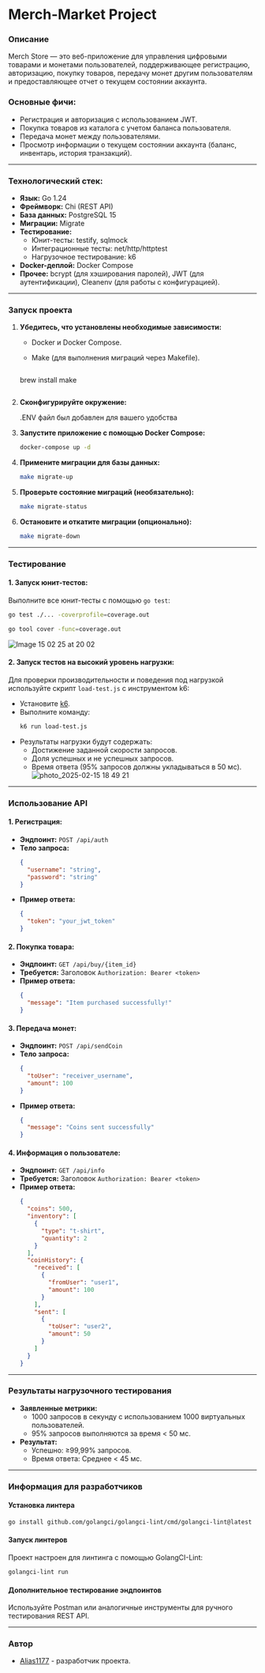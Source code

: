 # Merch-Market Project

### Описание
Merch Store — это веб-приложение для управления цифровыми товарами и монетами пользователей, поддерживающее регистрацию, авторизацию, покупку товаров, передачу монет другим пользователям и предоставляющее отчет о текущем состоянии аккаунта.

### Основные фичи:
- Регистрация и авторизация с использованием JWT.
- Покупка товаров из каталога с учетом баланса пользователя.
- Передача монет между пользователями.
- Просмотр информации о текущем состоянии аккаунта (баланс, инвентарь, история транзакций).

---

### Технологический стек:
- **Язык:** Go 1.24
- **Фреймворк:** Chi (REST API)
- **База данных:** PostgreSQL 15
- **Миграции:** Migrate
- **Тестирование:**
   - Юнит-тесты: testify, sqlmock
   - Интеграционные тесты: net/http/httptest
   - Нагрузочное тестирование: k6
- **Docker-деплой:** Docker Compose
- **Прочее:** bcrypt (для хэширования паролей), JWT (для аутентификации), Cleanenv (для работы с конфигурацией).

---

### Запуск проекта

1. **Убедитесь, что установлены необходимые зависимости:**
   - Docker и Docker Compose.
   - Make (для выполнения миграций через Makefile).

     ```bash
    brew install make
     ```

2. **Сконфигурируйте окружение:**

     .ENV файл был добавлен для вашего удобства 

3. **Запустите приложение с помощью Docker Compose:**
   ```bash
   docker-compose up -d
   ```

4. **Примените миграции для базы данных:**
   ```bash
   make migrate-up
   ```

5. **Проверьте состояние миграций (необязательно):**
   ```bash
   make migrate-status
   ```

6. **Остановите и откатите миграции (опционально):**
   ```bash
   make migrate-down
   ```

---

### Тестирование

#### 1. **Запуск юнит-тестов:**
Выполните все юнит-тесты с помощью `go test`:
```bash
go test ./... -coverprofile=coverage.out

go tool cover -func=coverage.out
```
![Image 15 02 25 at 20 02](https://github.com/user-attachments/assets/4296bdf5-4562-448b-a37d-cbac01e35bf1)

#### 2. **Запуск тестов на высокий уровень нагрузки:**
Для проверки производительности и поведения под нагрузкой используйте скрипт `load-test.js` с инструментом k6:
- Установите [k6](https://k6.io/).
- Выполните команду:
  ```bash
  k6 run load-test.js
  ```
- Результаты нагрузки будут содержать:
   - Достижение заданной скорости запросов.
   - Доля успешных и не успешных запросов.
   - Время ответа (95% запросов должны укладываться в 50 мс).
![photo_2025-02-15 18 49 21](https://github.com/user-attachments/assets/0781f462-3623-44f6-a316-233ebdb339d1)

---

### Использование API

#### 1. **Регистрация:**
- **Эндпоинт:** `POST /api/auth`
- **Тело запроса:**
  ```json
  {
    "username": "string",
    "password": "string"
  }
  ```
- **Пример ответа:**
  ```json
  {
    "token": "your_jwt_token"
  }
  ```

#### 2. **Покупка товара:**
- **Эндпоинт:** `GET /api/buy/{item_id}`
- **Требуется:** Заголовок `Authorization: Bearer <token>`
- **Пример ответа:**
  ```json
  {
    "message": "Item purchased successfully!"
  }
  ```

#### 3. **Передача монет:**
- **Эндпоинт:** `POST /api/sendCoin`
- **Тело запроса:**
  ```json
  {
    "toUser": "receiver_username",
    "amount": 100
  }
  ```
- **Пример ответа:**
  ```json
  {
    "message": "Coins sent successfully"
  }
  ```

#### 4. **Информация о пользователе:**
- **Эндпоинт:** `GET /api/info`
- **Требуется:** Заголовок `Authorization: Bearer <token>`
- **Пример ответа:**
  ```json
  {
    "coins": 500,
    "inventory": [
      {
        "type": "t-shirt",
        "quantity": 2
      }
    ],
    "coinHistory": {
      "received": [
        {
          "fromUser": "user1",
          "amount": 100
        }
      ],
      "sent": [
        {
          "toUser": "user2",
          "amount": 50
        }
      ]
    }
  }
  ```

---

### Результаты нагрузочного тестирования
- **Заявленные метрики:**
   - 1000 запросов в секунду с использованием 1000 виртуальных пользователей.
   - 95% запросов выполняются за время < 50 мс.
- **Результат:**
   - Успешно: ≥99,99% запросов.
   - Время ответа: Среднее < 45 мс.

---

### Информация для разработчиков

#### Установка линтера

```bash
go install github.com/golangci/golangci-lint/cmd/golangci-lint@latest
```
#### Запуск линтеров
Проект настроен для линтинга с помощью GolangCI-Lint:
```bash
golangci-lint run
```

#### Дополнительное тестирование эндпоинтов
Используйте Postman или аналогичные инструменты для ручного тестирования REST API.

---

### Автор
- [Alias1177](https://github.com/Alias1177) - разработчик проекта.
